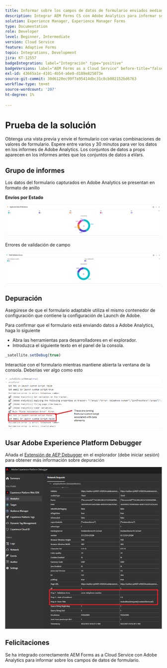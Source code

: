 ```yaml
---
title: Informar sobre los campos de datos de formulario enviados mediante Adobe Analytics
description: Integrar AEM Forms CS con Adobe Analytics para informar sobre campos de datos de formulario
solution: Experience Manager, Experience Manager Forms
type: Documentation
role: Developer
level: Beginner, Intermediate
version: Cloud Service
feature: Adaptive Forms
topic: Integrations, Development
jira: KT-12557
badgeIntegration: label="Integración" type="positive"
badgeVersions: label="AEM Forms as a Cloud Service" before-title="false"
exl-id: 43665a1e-4101-4b54-a6e0-d189e825073e
source-git-commit: 30d6120ec99f7a95414dbc31c0cb002152bd6763
workflow-type: tm+mt
source-wordcount: '207'
ht-degree: 1%

---
```


# Prueba de la solución

Obtenga una vista previa y envíe el formulario con varias combinaciones de valores de formulario. Espere entre varios y 30 minutos para ver los datos en los informes de Adobe Analytics. Los conjuntos de datos a props aparecen en los informes antes que los conjuntos de datos a eVars.

## Grupo de informes

Los datos del formulario capturados en Adobe Analytics se presentan en formato de anillo

**Envíos por Estado**

![aplicantsbystate](assets/donut.png)

Errores de validación de campo

![field-validation-error](assets/donut-field-validation.png)

## Depuración

Asegúrese de que el formulario adaptable utiliza el mismo contenedor de configuración que contiene la configuración de Launch de Adobe.

Para confirmar que el formulario está enviando datos a Adobe Analytics, haga lo siguiente

* Abra las herramientas para desarrolladores en el explorador.
* Introduzca el siguiente texto en el panel de la consola.

```javascript
_satellite.setDebug(true)
```

Interactúe con el formulario mientras mantiene abierta la ventana de la consola. Deberías ver algo como esto

![console-debug](assets/debug.png)

## Usar Adobe Experience Platform Debugger

Añada el [Extensión de AEP Debugger](https://experienceleague.adobe.com/docs/experience-platform/debugger/home.html) en el explorador (debe iniciar sesión) para obtener más información sobre depuración

![platform-debugger](assets/platform-debugger.png)

## Felicitaciones

Se ha integrado correctamente AEM Forms as a Cloud Service con Adobe Analytics para informar sobre los campos de datos de formulario.